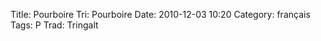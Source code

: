 Title: Pourboire
 Tri: Pourboire
 Date: 2010-12-03 10:20
 Category: français
 Tags: P
 Trad: Tringalt
 

